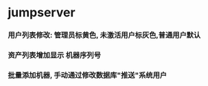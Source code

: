 # jumpserver

### 用户列表修改: 管理员标黄色, 未激活用户标灰色,普通用户默认
### 资产列表增加显示 机器序列号
### 批量添加机器, 手动通过修改数据库"推送"系统用户 
